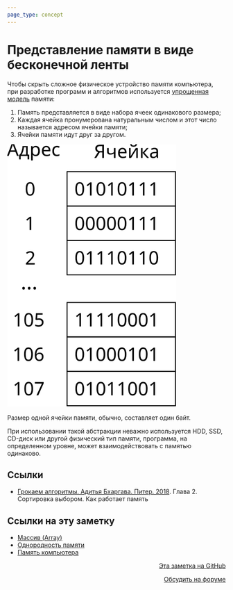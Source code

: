 ```yaml
---
page_type: concept
---
```


# Представление памяти в виде бесконечной ленты

Чтобы скрыть сложное физическое устройство памяти компьютера, при разработке программ и алгоритмов используется [упрощенная модель](20221029234239.md) памяти:

1. Память представляется в виде набора ячеек одинакового размера;
2. Каждая ячейка пронумерована натуральным числом и этот число называется адресом ячейки памяти;
3. Ячейки памяти идут друг за другом.

![](images/memory01.svg)

Размер одной ячейки памяти, обычно, составляет один байт.

При использовании такой абстракции неважно используется HDD, SSD, CD-диск или другой физический тип памяти, программа, на определенном уровне, может взаимодействовать с памятью одинаково.

## Ссылки

- [Грокаем алгоритмы. Адитья Бхаргава. Питер. 2018](BhargavaGrokaemAlgoritmy2018.md). Глава 2. Сортировка выбором. Как работает память


## Ссылки на эту заметку

* [Массив (Array)](20221025215309.md)
* [Однородность памяти](20221120141144.md)
* [Память компьютера](20221120140844.md)


<p v-pre style="text-align: right">
  <a href="https://github.com/Kverde/algorithms/blob/main/source/20221029234220.md" target="_blank">
  Эта заметка на GitHub
  </a>
</p>



<p v-pre style="text-align: right">
  <a href="https://discourse.comtext.space/new-topic?title=%D0%9F%D1%80%D0%B5%D0%B4%D1%81%D1%82%D0%B0%D0%B2%D0%BB%D0%B5%D0%BD%D0%B8%D0%B5%20%D0%BF%D0%B0%D0%BC%D1%8F%D1%82%D0%B8%20%D0%B2%20%D0%B2%D0%B8%D0%B4%D0%B5%20%D0%B1%D0%B5%D1%81%D0%BA%D0%BE%D0%BD%D0%B5%D1%87%D0%BD%D0%BE%D0%B9%20%D0%BB%D0%B5%D0%BD%D1%82%D1%8B&body=&category=algorithm" target="_blank">
  Обсудить на форуме
  </a>
</p>
